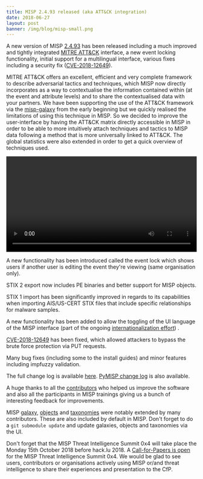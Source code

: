 ```yaml
---
title: MISP 2.4.93 released (aka ATT&CK integration)
date: 2018-06-27
layout: post
banner: /img/blog/misp-small.png
---
```


A new version of MISP [2.4.93](https://github.com/MISP/MISP/tree/v2.4.93) has been released including a much improved and tightly integrated [MITRE ATT&CK](https://attack.mitre.org) interface, a new event locking functionality, initial support for a multilingual interface, various fixes including a security fix ([CVE-2018-12649](https://cve.circl.lu/cve/CVE-2018-12649)).

MITRE ATT&CK offers an excellent, efficient and very complete framework to describe adversarial tactics and techniques, which MISP now directly incorporates as a way to contextualise the information contained within (at the event and attribute levels) and to share the contextualised data with your partners. We have been supporting the use of the ATT&CK framework via the [misp-galaxy](https://www.misp-project.org/galaxy.html) from the early beginning but we quickly realised the limitations of using this technique in MISP. So we decided to improve the user-interface by having the ATT&CK matrix directly accessible in MISP in order to be able to more intuitively attach techniques and tactics to MISP data following a method that is more universally linked to ATT&CK. The global statistics were also extended in order to get a quick overview of techniques used.

<div class="myvideo">
   <video  style="display:block; width:100%; height:auto;" autoplay controls loop="loop">
        <source src="{{ site.baseurl }}/img/blog/misp/video/attack.webm"  type="video/webm"  />
   </video>
</div>

A new functionality has been introduced called the event lock which shows users if another user is editing the event they're viewing (same organisation only).

STIX 2 export now includes PE binaries and better support for MISP objects.

STIX 1 import has been significantly improved in regards to its capabilities when importing AIS/US-CERT STIX files that include specific relationships for malware samples.

A new functionality has been added to allow the toggling of the UI language of the MISP interface (part of the ongoing [internationalization effort](https://github.com/MISP/misp-book/tree/master/translation)) .

[CVE-2018-12649](https://cve.circl.lu/cve/CVE-2018-12649) has been fixed, which allowed attackers to bypass the brute force protection via PUT requests.

Many bug fixes (including some to the install guides) and minor features including impfuzzy validation.

The full change log is available [here](https://www.misp.software/Changelog.txt). [PyMISP change log](https://www.misp.software/PyMISP-Changelog.txt) is also available.

A huge thanks to all the [contributors](/contributors) who helped us improve the software and also all the participants in MISP trainings giving us a bunch of interesting feedback for improvements.

MISP [galaxy](/galaxy.pdf), [objects](/objects.pdf) and [taxonomies](/taxonomies.pdf) were notably extended by many contributors. These are also included by default in MISP. Don't forget to do a `git submodule update` and update galaxies, objects and taxonomies via the UI.

Don't forget that the MISP Threat Intelligence Summit 0x4 will take place the Monday 15th October 2018 before hack.lu 2018. A [Call-for-Papers is open](https://cfp.hack.lu/misp0x4/) for the MISP Threat Intelligence Summit 0x4. We would be glad to see users, contributors or organisations actively using MISP or/and threat intelligence to share their experiences and presentation to the CfP.
